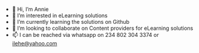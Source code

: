 - 👋 Hi, I’m Annie
- 👀 I’m interested in eLearning solutions
- 🌱 I’m currently learning the solutions on Github
- 💞️ I’m looking to collaborate on Content providers for eLearning solutions
- 📫 I can be reached via whatsapp on 234 802 304 3374 or ilehe@yahoo.com

<!---
AnnieIlehe/AnnieIlehe is a ✨ special ✨ repository because its `README.md` (this file) appears on your GitHub profile.
You can click the Preview link to take a look at your changes.
--->
